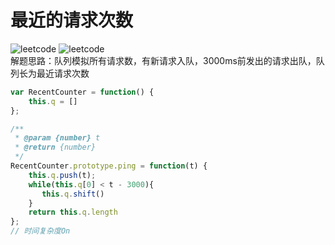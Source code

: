 # 最近的请求次数
![leetcode](https://img.shields.io/badge/leetcode-933-blue "leetcode") ![leetcode](https://img.shields.io/badge/-easy-green "leetcode")    
解题思路：队列模拟所有请求数，有新请求入队，3000ms前发出的请求出队，队列长为最近请求次数
```js
var RecentCounter = function() {
    this.q = []
};

/** 
 * @param {number} t
 * @return {number}
 */
RecentCounter.prototype.ping = function(t) {
    this.q.push(t);
    while(this.q[0] < t - 3000){
       this.q.shift()
    }
    return this.q.length
};
// 时间复杂度On
```